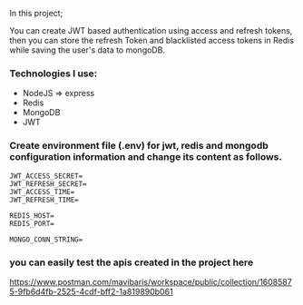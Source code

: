 In this project;

You can create JWT based authentication using access and refresh tokens,
then you can store the refresh Token and blacklisted access tokens in Redis while saving the user's data to mongoDB.

### Technologies I use:

- NodeJS => express
- Redis
- MongoDB
- JWT

### Create environment file (.env) for jwt, redis and mongodb configuration information and change its content as follows.

```
JWT_ACCESS_SECRET=
JWT_REFRESH_SECRET=
JWT_ACCESS_TIME=
JWT_REFRESH_TIME=

REDIS_HOST=
REDIS_PORT=

MONGO_CONN_STRING=
```
### you can easily test the apis created in the project here
https://www.postman.com/mavibaris/workspace/public/collection/16085875-9fb6d4fb-2525-4cdf-bff2-1a819890b061
